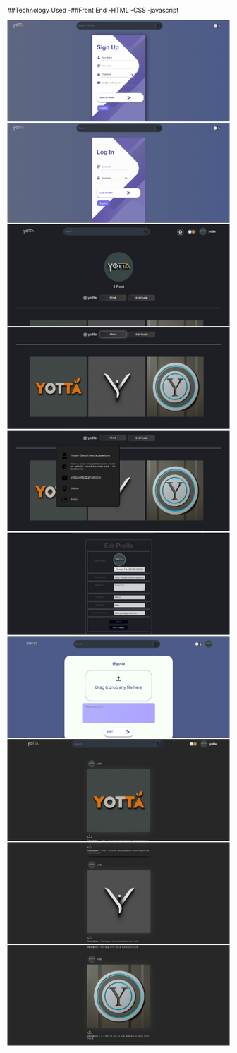 ##Technology Used
-##Front End
  -HTML 
  -CSS
  -javascript


![SignUp page](https://github.com/syeedsaquib/yotta/blob/main/Screenshot/1.png)
![LogIn page](https://github.com/syeedsaquib/yotta/blob/main/Screenshot/2.png)
![Profile page](https://github.com/syeedsaquib/yotta/blob/main/Screenshot/3.png)
![Profile page posts](https://github.com/syeedsaquib/yotta/blob/main/Screenshot/4.png)
![About profile](https://github.com/syeedsaquib/yotta/blob/main/Screenshot/5.png)
![Edit profile page](https://github.com/syeedsaquib/yotta/blob/main/Screenshot/6.png)
![Create post page](https://github.com/syeedsaquib/yotta/blob/main/Screenshot/7.png)
![User post page-1](https://github.com/syeedsaquib/yotta/blob/main/Screenshot/8.png)
![User post page-2](https://github.com/syeedsaquib/yotta/blob/main/Screenshot/9.png)
![User post page-3](https://github.com/syeedsaquib/yotta/blob/main/Screenshot/10.png)
